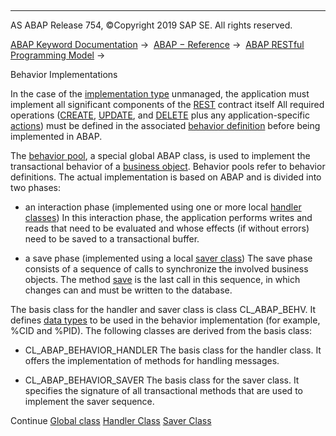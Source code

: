   

* * *

AS ABAP Release 754, ©Copyright 2019 SAP SE. All rights reserved.

[ABAP Keyword Documentation](javascript:call_link\('abenabap.htm'\)) →  [ABAP − Reference](javascript:call_link\('abenabap_reference.htm'\)) →  [ABAP RESTful Programming Model](javascript:call_link\('abenrestful_abap_programming.htm'\)) → 

Behavior Implementations

In the case of the [implementation type](javascript:call_link\('abenbdl_implementation.htm'\)) unmanaged, the application must implement all significant components of the [REST](javascript:call_link\('abenrestful_abap_programming.htm'\)) contract itself All required operations ([CREATE](javascript:call_link\('abenbdl_standard_operations.htm'\)), [UPDATE](javascript:call_link\('abenbdl_standard_operations.htm'\)), and [DELETE](javascript:call_link\('abenbdl_standard_operations.htm'\)) plus any application-specific [actions](javascript:call_link\('abenbdl_action.htm'\))) must be defined in the associated [behavior definition](javascript:call_link\('abenabap_behavior_definitions.htm'\)) before being implemented in ABAP.

The [behavior pool](javascript:call_link\('abenbehavior_pool_glosry.htm'\) "Glossary Entry"), a special global ABAP class, is used to implement the transactional behavior of a [business object](javascript:call_link\('abenbusiness_object_glosry.htm'\) "Glossary Entry"). Behavior pools refer to behavior definitions. The actual implementation is based on ABAP and is divided into two phases:

-   an interaction phase (implemented using one or more local [handler classes](javascript:call_link\('abenrpm_handler_class.htm'\)))
    In this interaction phase, the application performs writes and reads that need to be evaluated and whose effects (if without errors) need to be saved to a transactional buffer.

-   a save phase (implemented using a local [saver class](javascript:call_link\('abenrpm_saver_class.htm'\)))
    The save phase consists of a sequence of calls to synchronize the involved business objects. The method [save](javascript:call_link\('abensaver_method_save.htm'\)) is the last call in this sequence, in which changes can and must be written to the database.

The basis class for the handler and saver class is class CL\_ABAP\_BEHV. It defines [data types](javascript:call_link\('abencomponents_derived_types.htm'\)) to be used in the behavior implementation (for example, %CID and %PID). The following classes are derived from the basis class:

-   CL\_ABAP\_BEHAVIOR\_HANDLER
    The basis class for the handler class. It offers the implementation of methods for handling messages.

-   CL\_ABAP\_BEHAVIOR\_SAVER
    The basis class for the saver class. It specifies the signature of all transactional methods that are used to implement the saver sequence.

Continue
[Global class](javascript:call_link\('abenrpm_global_class.htm'\))
[Handler Class](javascript:call_link\('abenrpm_handler_class.htm'\))
[Saver Class](javascript:call_link\('abenrpm_saver_class.htm'\))